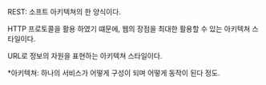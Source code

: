 REST: 소프트 아키텍쳐의 한 양식이다.

HTTP 프로토콜을 활용 하였기 떄문에, 웹의 장점을 최대한 활용할 수 있는 아키텍쳐 스타일이다.

URL로 정보의 자원을 표현하는 아키텍쳐 스타일이다.

*아키텍쳐: 하나의 서비스가 어떻게 구성이 되며 어떻게 동작이 된다 정도.